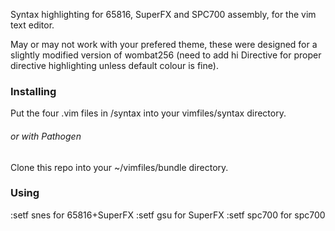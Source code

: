 Syntax highlighting for 65816, SuperFX and SPC700 assembly, for the vim text editor.

May or may not work with your prefered theme, these were designed for a slightly modified version of wombat256 (need to add hi Directive for proper directive highlighting unless default colour is fine).

### Installing
Put the four .vim files in /syntax into your vimfiles/syntax directory.
###### or with Pathogen
Clone this repo into your ~/vimfiles/bundle directory.

### Using
:setf snes for 65816+SuperFX
:setf gsu for SuperFX
:setf spc700 for spc700
